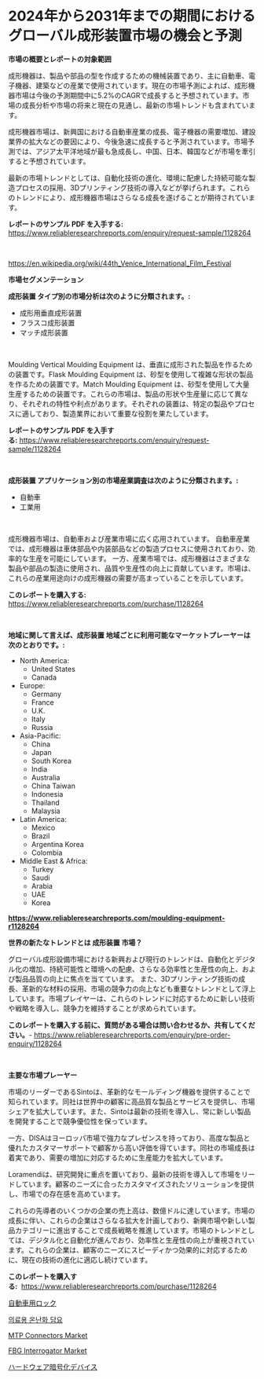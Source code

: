 <p><h1>2024年から2031年までの期間におけるグローバル成形装置市場の機会と予測</h1></p><p><strong>市場の概要とレポートの対象範囲</strong></p>
<p><p>成形機器は、製品や部品の型を作成するための機械装置であり、主に自動車、電子機器、建築などの産業で使用されています。現在の市場予測によれば、成形機器市場は今後の予測期間中に5.2%のCAGRで成長すると予想されています。市場の成長分析や市場の将来と現在の見通し、最新の市場トレンドも含まれています。</p><p>成形機器市場は、新興国における自動車産業の成長、電子機器の需要増加、建設業界の拡大などの要因により、今後急速に成長すると予測されています。市場予測では、アジア太平洋地域が最も急成長し、中国、日本、韓国などが市場を牽引すると予想されています。</p><p>最新の市場トレンドとしては、自動化技術の進化、環境に配慮した持続可能な製造プロセスの採用、3Dプリンティング技術の導入などが挙げられます。これらのトレンドにより、成形機器市場はさらなる成長を遂げることが期待されています。</p></p>
<p><strong>レポートのサンプル PDF を入手する:</strong> <a href="https://www.reliableresearchreports.com/enquiry/request-sample/1128264">https://www.reliableresearchreports.com/enquiry/request-sample/1128264</a></p>
<p>&nbsp;</p>
<p><a href="https://en.wikipedia.org/wiki/44th_Venice_International_Film_Festival">https://en.wikipedia.org/wiki/44th_Venice_International_Film_Festival</a></p>
<p><strong>市場セグメンテーション</strong></p>
<p><strong>成形装置 タイプ別の市場分析は次のように分類されます。:</strong></p>
<p><ul><li>成形用垂直成形装置</li><li>フラスコ成形装置</li><li>マッチ成形装置</li></ul></p>
<p>&nbsp;</p>
<p><p>Moulding Vertical Moulding Equipment は、垂直に成形された製品を作るための装置です。Flask Moulding Equipment は、砂型を使用して複雑な形状の製品を作るための装置です。Match Moulding Equipment は、砂型を使用して大量生産するための装置です。これらの市場は、製品の形状や生産量に応じて異なり、それぞれの特性や利点があります。それぞれの装置は、特定の製品やプロセスに適しており、製造業界において重要な役割を果たしています。</p></p>
<p><strong>レポートのサンプル PDF を入手する:</strong>&nbsp;<a href="https://www.reliableresearchreports.com/enquiry/request-sample/1128264">https://www.reliableresearchreports.com/enquiry/request-sample/1128264</a></p>
<p>&nbsp;</p>
<p><strong> 成形装置 アプリケーション別の市場産業調査は次のように分類されます。:</strong></p>
<p><ul><li>自動車</li><li>工業用</li></ul></p>
<p>&nbsp;</p>
<p><p>成形機器市場は、自動車および産業市場に広く応用されています。 自動車産業では、成形機器は車体部品や内装部品などの製造プロセスに使用されており、効率的な生産を可能にしています。 一方、産業市場では、成形機器はさまざまな製品や部品の製造に使用され、品質や生産性の向上に貢献しています。市場は、これらの産業用途向けの成形機器の需要が高まっていることを示しています。</p></p>
<p><strong>このレポートを購入する:</strong>&nbsp; <a href="https://www.reliableresearchreports.com/purchase/1128264">https://www.reliableresearchreports.com/purchase/1128264</a></p>
<p>&nbsp;</p>
<p><strong>地域に関して言えば、成形装置 地域ごとに利用可能なマーケットプレーヤーは次のとおりです。:</strong></p>
<p><ul>
    <li>
        North America:
        <ul>
            <li>United States</li>
            <li>Canada</li>
        </ul>
    </li>
    <li>
        Europe:
        <ul>
            <li>Germany</li>
            <li>France</li>
            <li>U.K.</li>
            <li>Italy</li>
            <li>Russia</li>
        </ul>
    </li>
    <li>
        Asia-Pacific:
        <ul>
            <li>China</li>
            <li>Japan</li>
            <li>South Korea</li>
            <li>India</li>
            <li>Australia</li>
            <li>China Taiwan</li>
            <li>Indonesia</li>
            <li>Thailand</li>
            <li>Malaysia</li>
        </ul>
    </li>
    <li>
        Latin America:
        <ul>
            <li>Mexico</li>
            <li>Brazil</li>
            <li>Argentina Korea</li>
            <li>Colombia</li>
        </ul>
    </li>
    <li>
        Middle East & Africa:
        <ul>
            <li>Turkey</li>
            <li>Saudi</li>
            <li>Arabia</li>
            <li>UAE</li>
            <li>Korea</li>
        </ul>
    </li>
    </ul></p>
<p><strong><a href="https://www.reliableresearchreports.com/moulding-equipment-r1128264">https://www.reliableresearchreports.com/moulding-equipment-r1128264</a></strong>&nbsp;</p>
<p><strong>世界の新たなトレンドとは 成形装置 市場？</strong></p>
<p><p>グローバル成形設備市場における新興および現行のトレンドは、自動化とデジタル化の増加、持続可能性と環境への配慮、さらなる効率性と生産性の向上、および製品品質の向上に焦点を当てています。 また、3Dプリンティング技術の成長、革新的な材料の採用、市場の競争力の向上なども重要なトレンドとして浮上しています。市場プレイヤーは、これらのトレンドに対応するために新しい技術や戦略を導入し、競争力を維持することが求められています。</p></p>
<p><strong>このレポートを購入する前に、質問がある場合は問い合わせるか、共有してください。</strong>- <a href="https://www.reliableresearchreports.com/enquiry/pre-order-enquiry/1128264">https://www.reliableresearchreports.com/enquiry/pre-order-enquiry/1128264</a></p>
<p>&nbsp;</p>
<p><strong>主要な市場プレーヤー</strong></p>
<p><p>市場のリーダーであるSintoは、革新的なモールディング機器を提供することで知られています。同社は世界中の顧客に高品質な製品とサービスを提供し、市場シェアを拡大しています。また、Sintoは最新の技術を導入し、常に新しい製品を開発することで競争優位性を保っています。</p><p>一方、DISAはヨーロッパ市場で強力なプレゼンスを持っており、高度な製品と優れたカスタマーサポートで顧客から高い評価を得ています。同社の市場成長は着実であり、需要の増加に対応するために生産能力を拡大しています。</p><p>Loramendiは、研究開発に重点を置いており、最新の技術を導入して市場をリードしています。顧客のニーズに合ったカスタマイズされたソリューションを提供し、市場での存在感を高めています。</p><p>これらの先導者のいくつかの企業の売上高は、数億ドルに達しています。市場の成長に伴い、これらの企業はさらなる拡大を計画しており、新興市場や新しい製品カテゴリーに進出することで成長戦略を推進しています。市場のトレンドとしては、デジタル化と自動化が進んでおり、効率性と生産性の向上が重視されています。これらの企業は、顧客のニーズにスピーディかつ効果的に対応するために、現在の技術の進化に適応し続けています。</p></p>
<p><strong>このレポートを購入する:</strong>&nbsp;&nbsp;<a href="https://www.reliableresearchreports.com/purchase/1128264">https://www.reliableresearchreports.com/purchase/1128264</a></p>
<p><p><a href="https://medium.com/@sashabeier2023/%E6%AC%A1%E3%81%AE%E6%96%87%E3%82%92%E6%97%A5%E6%9C%AC%E8%AA%9E%E3%81%AB%E7%BF%BB%E8%A8%B3%E3%81%99%E3%82%8B%E3%81%A8-%E8%87%AA%E5%8B%95%E8%BB%8A%E3%83%AD%E3%83%83%E3%82%AF%E5%B8%82%E5%A0%B4%E3%81%AE%E5%8B%95%E5%90%91%E3%81%A8%E6%88%90%E9%95%B7%E3%83%89%E3%83%A9%E3%82%A4%E3%83%90%E3%83%BC%E3%82%92%E5%88%86%E6%9E%90%E3%81%97-2024%E5%B9%B4%E3%81%8B%E3%82%892031%E5%B9%B4%E3%81%BE%E3%81%A7%E3%81%AE%E4%BA%88%E6%B8%AC%E3%82%92%E8%A1%8C%E3%81%A3%E3%81%9F-%E3%81%AB%E3%81%AA%E3%82%8A%E3%81%BE%E3%81%99-60d78fb01706">自動車用ロック</a></p><p><a href="https://github.com/rcabello548/Market-Research-Report-List-2/blob/main/613175338220.md">의료용 온난화 담요</a></p><p><a href="https://medium.com/@luke.bailey5468/mtp-connectors-market-emerging-trends-and-future-prospects-for-period-from-2024-to-2031-75e95cd8bee7">MTP Connectors Market</a></p><p><a href="https://medium.com/@veroniceroa846/fbg-interrogator-market-industry-trends-and-forecast-for-period-from-2024-to-2031-7d5e300b9573">FBG Interrogator Market</a></p><p><a href="https://github.com/roulaayoub-saad/Market-Research-Report-List-2/blob/main/531437729035.md">ハードウェア暗号化デバイス</a></p></p>